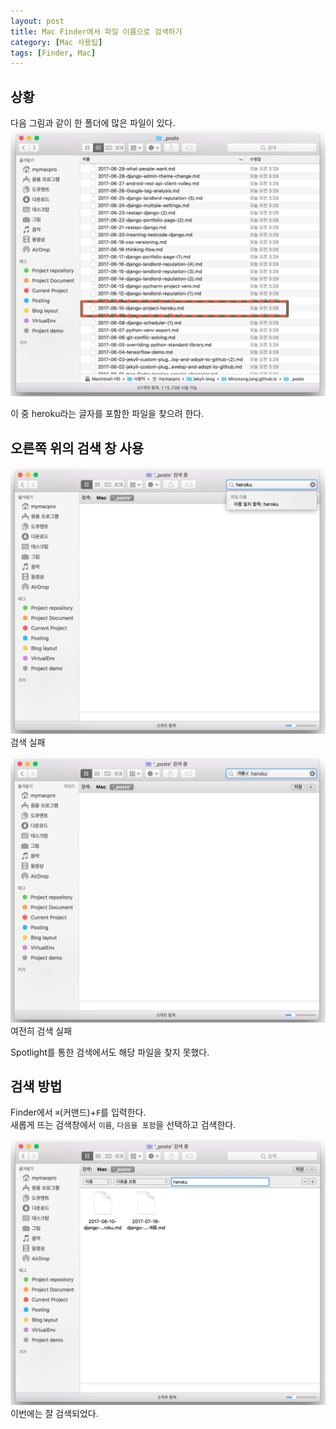 ```yaml
---
layout: post
title: Mac Finder에서 파일 이름으로 검색하기
category: [Mac 사용팁]
tags: [Finder, Mac]
---
```


## 상황
다음 그림과 같이 한 폴더에 많은 파일이 있다.  
![서치 리스트](/post_assets/2017-07-17/search_list.png)

이 중 heroku라는 글자를 포함한 파일을 찾으려 한다.

## 오른쪽 위의 검색 창 사용
![파인더](/post_assets/2017-07-17/search_finder.png)
검색 실패

![파인더 이름검색](/post_assets/2017-07-17/search_by_name.png)
여전히 검색 실패  

Spotlight를 통한 검색에서도 해당 파일을 찾지 못했다.

## 검색 방법
Finder에서 `⌘`(커맨드)+`F`를 입력한다.  
새롭게 뜨는 검색창에서 `이름`, `다음을 포함`을 선택하고 검색한다.

![파인더 해결방법](/post_assets/2017-07-17/search_solution.png)
이번에는 잘 검색되었다.

